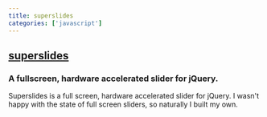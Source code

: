 ```yaml
---
title: superslides
categories: ['javascript']
---
```

## [superslides](https://github.com/nicinabox/superslides)

### A fullscreen, hardware accelerated slider for jQuery.


Superslides is a full screen, hardware accelerated slider for jQuery. I wasn't happy with the state of full screen sliders, so naturally I built my own.
